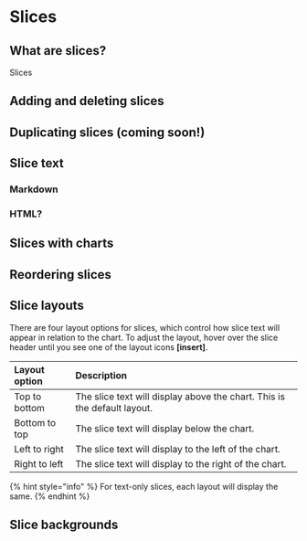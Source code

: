 # Slices



## What are slices?

Slices 

## Adding and deleting slices

## Duplicating slices \(coming soon!\)

## Slice text

### Markdown

### HTML?

## Slices with charts

## Reordering slices

## Slice layouts

There are four layout options for slices, which control how slice text will appear in relation to the chart. To adjust the layout, hover over the slice header until you see one of the layout icons **\[insert\]**. 

| Layout option | Description |
| :--- | :--- |
| Top to bottom | The slice text will display above the chart. This is the default layout. |
| Bottom to top | The slice text will display below the chart. |
| Left to right | The slice text will display to the left of the chart. |
| Right to left | The slice text will display to the right of the chart. |

{% hint style="info" %}
For text-only slices, each layout will display the same. 
{% endhint %}

## Slice backgrounds

